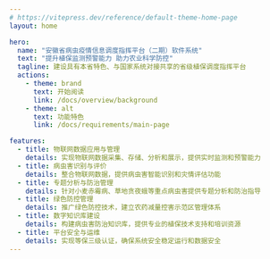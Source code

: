 ```yaml
---
# https://vitepress.dev/reference/default-theme-home-page
layout: home

hero:
  name: "安徽省病虫疫情信息调度指挥平台（二期）软件系统"
  text: "提升植保监测预警能力 助力农业科学防控"
  tagline: 建设具有本省特色、与国家系统对接共享的省级植保调度指挥平台
  actions:
    - theme: brand
      text: 开始阅读
      link: /docs/overview/background
    - theme: alt
      text: 功能特色
      link: /docs/requirements/main-page

features:
  - title: 物联网数据应用与管理
    details: 实现物联网数据采集、存储、分析和展示，提供实时监测和预警能力
  - title: 病虫害识别与评价
    details: 整合物联网数据，提供病虫害智能识别和灾情评估功能
  - title: 专题分析与防治管理
    details: 针对小麦赤霉病、草地贪夜蛾等重点病虫害提供专题分析和防治指导
  - title: 绿色防控管理
    details: 推广绿色防控技术，建立农药减量控害示范区管理体系
  - title: 数字知识库建设
    details: 构建病虫害防治知识库，提供专业的植保技术支持和培训资源
  - title: 平台安全与运维
    details: 实现等保三级认证，确保系统安全稳定运行和数据安全
---
```


